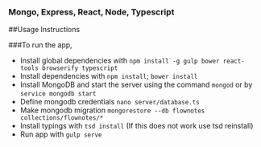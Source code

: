 ### Mongo, Express, React, Node, Typescript

##Usage Instructions

###To run the app,

 - Install global dependencies with `npm install -g gulp bower react-tools browserify typescript`
 - Install dependencies with `npm install`; `bower install`
 - Install MongoDB and start the server using the command `mongod` or by `service mongodb start`
 - Define mongodb credentials `nano server/database.ts`
 - Make mongodb migration `mongorestore --db flownotes collections/flownotes/*`
 - Install typings with `tsd install` (If this does not work use tsd reinstall)
 - Run app with `gulp serve`

